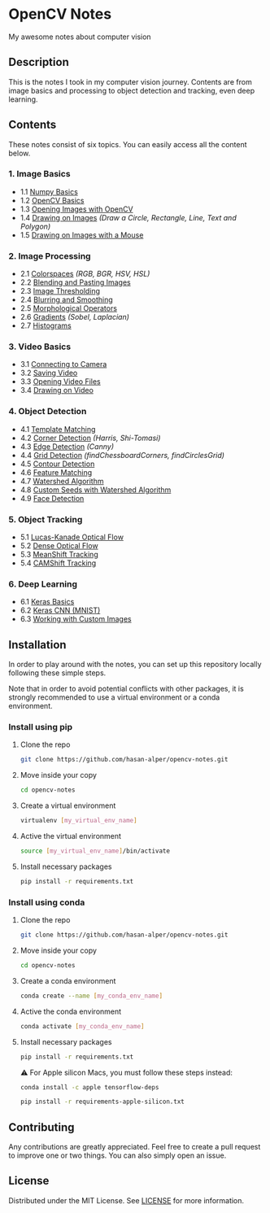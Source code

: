 # OpenCV Notes
My awesome notes about computer vision

## Description
This is the notes I took in my computer vision journey. Contents are from image basics and processing to object detection and tracking, even deep learning. 

## Contents
These notes consist of six topics. You can easily access all the content below.

### 1. Image Basics
* 1.1 [Numpy Basics](01-IMAGE-BASICS/1.1-numpy-basics.ipynb)
* 1.2 [OpenCV Basics](01-IMAGE-BASICS/1.2-opencv-basics.ipynb)
* 1.3 [Opening Images with OpenCV](01-IMAGE-BASICS/1.3-opening-images-with-opencv.py) 
* 1.4 [Drawing on Images](01-IMAGE-BASICS/05-drawing-on-images.ipynb) *(Draw a Circle, Rectangle, Line, Text and Polygon)*
* 1.5 [Drawing on Images with a Mouse](01-IMAGE-BASICS/06-drawing-on-images-with-a-mouse.py)

### 2. Image Processing
* 2.1 [Colorspaces](02-IMAGE-PROCESSING/07-colorspaces.ipynb) *(RGB, BGR, HSV, HSL)*
* 2.2 [Blending and Pasting Images](02-IMAGE-PROCESSING/08-blending-and-pasting-images.ipynb)
* 2.3 [Image Thresholding](02-IMAGE-PROCESSING/09-image-thresholding.ipynb)
* 2.4 [Blurring and Smoothing](02-IMAGE-PROCESSING/10-blurring-and-smoothing.ipynb)
* 2.5 [Morphological Operators](02-IMAGE-PROCESSING/11-morphological-operators.ipynb) 
* 2.6 [Gradients](02-IMAGE-PROCESSING/12-gradients.ipynb) *(Sobel, Laplacian)*
* 2.7 [Histograms](02-IMAGE-PROCESSING/13-histograms.ipynb)

### 3. Video Basics
* 3.1 [Connecting to Camera](03-VIDEO-BASICS/14-connecting-to-camera.py)
* 3.2 [Saving Video](03-VIDEO-BASICS/15-saving-video.py)
* 3.3 [Opening Video Files](03-VIDEO-BASICS/16-opening-video-files.py)
* 3.4 [Drawing on Video](03-VIDEO-BASICS/17-drawing-on-video.py)

### 4. Object Detection
* 4.1 [Template Matching](04-OBJECT-DETECTION/18-template-matching.ipynb)
* 4.2 [Corner Detection](04-OBJECT-DETECTION/19-corner-detection.ipynb) *(Harris, Shi-Tomasi)*
* 4.3 [Edge Detection](04-OBJECT-DETECTION/20-edge-detection.ipynb) *(Canny)*
* 4.4 [Grid Detection](04-OBJECT-DETECTION/21-grid-detection.ipynb) *(findChessboardCorners, findCirclesGrid)*
* 4.5 [Contour Detection](04-OBJECT-DETECTION/22-contour-detection.ipynb)
* 4.6 [Feature Matching](04-OBJECT-DETECTION/23-feature-matching.ipynb)
* 4.7 [Watershed Algorithm](04-OBJECT-DETECTION/24-watershed-algorithm.ipynb)
* 4.8 [Custom Seeds with Watershed Algorithm](04-OBJECT-DETECTION/25-custom-seeds-with-watershed-algorithm.py)
* 4.9 [Face Detection](04-OBJECT-DETECTION/26-face-detection.ipynb)

### 5. Object Tracking
* 5.1 [Lucas-Kanade Optical Flow](05-OBJECT-TRACKING/27-lucas-kanade-optical-flow.py)
* 5.2 [Dense Optical Flow](05-OBJECT-TRACKING/28-dense-optical-flow.py)
* 5.3 [MeanShift Tracking](05-OBJECT-TRACKING/29-meanshift-tracking.py)
* 5.4 [CAMShift Tracking](05-OBJECT-TRACKING/30-camshift-tracking.py)

### 6. Deep Learning
* 6.1 [Keras Basics](06-DEEP-LEARNING/31-keras-basics.ipynb)
* 6.2 [Keras CNN (MNIST)](06-DEEP-LEARNING/32-keras-cnn-mnist.ipynb)
* 6.3 [Working with Custom Images](06-DEEP-LEARNING/33-deep-learning-custom-images.ipynb)

## Installation
In order to play around with the notes, you can set up this repository locally following these simple steps.

Note that in order to avoid potential conflicts with other packages, it is strongly recommended to use a virtual environment or a conda environment.

### Install using pip
1. Clone the repo
    ```sh
    git clone https://github.com/hasan-alper/opencv-notes.git
    ```
2. Move inside your copy
    ```sh
    cd opencv-notes
    ```
3. Create a virtual environment
    ```sh
    virtualenv [my_virtual_env_name]
    ```
4. Active the virtual environment
    ```sh
    source [my_virtual_env_name]/bin/activate
    ```
5. Install necessary packages
    ```sh
    pip install -r requirements.txt
    ```

### Install using conda

1. Clone the repo
    ```sh
    git clone https://github.com/hasan-alper/opencv-notes.git
    ```
2. Move inside your copy
    ```sh
    cd opencv-notes
    ```
3. Create a conda environment
    ```sh
    conda create --name [my_conda_env_name]
    ```
4. Active the conda environment
    ```sh
    conda activate [my_conda_env_name]
    ```
5. Install necessary packages
    ```sh
    pip install -r requirements.txt
    ```
     ⚠️ For Apple silicon Macs, you must follow these steps instead:
    ```sh
    conda install -c apple tensorflow-deps
    ```
    ```sh
    pip install -r requirements-apple-silicon.txt
    ```
     
## Contributing

Any contributions are greatly appreciated. Feel free to create a pull request to improve one or two things. You can also simply open an issue.

## License

Distributed under the MIT License. See [LICENSE](LICENSE) for more information.